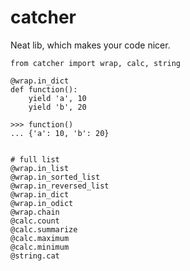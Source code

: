 catcher
=======

Neat lib, which makes your code nicer.

```(python)
from catcher import wrap, calc, string

@wrap.in_dict
def function():
    yield 'a', 10
    yield 'b', 20

>>> function()
... {'a': 10, 'b': 20}


# full list
@wrap.in_list
@wrap.in_sorted_list
@wrap.in_reversed_list
@wrap.in_dict
@wrap.in_odict
@wrap.chain
@calc.count
@calc.summarize
@calc.maximum
@calc.minimum
@string.cat
```
